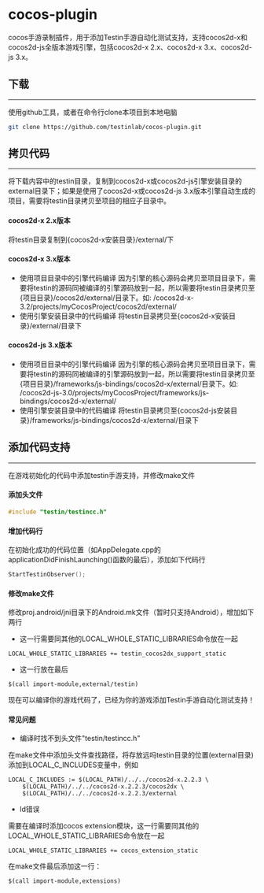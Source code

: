 cocos-plugin
============

  cocos手游录制插件，用于添加Testin手游自动化测试支持，支持cocos2d-x和cocos2d-js全版本游戏引擎，包括cocos2d-x 2.x、cocos2d-x 3.x、cocos2d-js 3.x。

## 下载
-----------
  使用github工具，或者在命令行clone本项目到本地电脑
```bash
git clone https://github.com/testinlab/cocos-plugin.git
```

## 拷贝代码
-----------
  将下载内容中的testin目录，复制到cocos2d-x或cocos2d-js引擎安装目录的external目录下；如果是使用了cocos2d-x或cocos2d-js 3.x版本引擎自动生成的项目，需要将testin目录拷贝至项目的相应子目录中。

#### cocos2d-x 2.x版本
  将testin目录复制到{cocos2d-x安装目录}/external/下

#### cocos2d-x 3.x版本
 - 使用项目目录中的引擎代码编译
  因为引擎的核心源码会拷贝至项目目录下，需要将testin的源码同被编译的引擎源码放到一起，所以需要将testin目录拷贝至 {项目目录}/cocos2d/external/目录下。如: /cocos2d-x-3.2/projects/myCocosProject/cocos2d/external/
 - 使用引擎安装目录中的代码编译
  将testin目录拷贝至{cocos2d-x安装目录}/external/目录下

#### cocos2d-js 3.x版本
 - 使用项目目录中的引擎代码编译
  因为引擎的核心源码会拷贝至项目目录下，需要将testin的源码同被编译的引擎源码放到一起，所以需要将testin目录拷贝至 {项目目录}/frameworks/js-bindings/cocos2d-x/external/目录下。如: /cocos2d-js-3.0/projects/myCocosProject/frameworks/js-bindings/cocos2d-x/external/
 - 使用引擎安装目录中的代码编译
  将testin目录拷贝至{cocos2d-js安装目录}/frameworks/js-bindings/cocos2d-x/external/目录下

## 添加代码支持
-----------
  在游戏初始化的代码中添加testin手游支持，并修改make文件

#### 添加头文件
```C++
#include "testin/testincc.h"
```

#### 增加代码行
  在初始化成功的代码位置（如AppDelegate.cpp的applicationDidFinishLaunching()函数的最后），添加如下代码行
```C++
StartTestinObserver();
```

#### 修改make文件
  修改proj.android/jni目录下的Android.mk文件（暂时只支持Android），增加如下两行
  
 - 这一行需要同其他的LOCAL_WHOLE_STATIC_LIBRARIES命令放在一起
```MK
LOCAL_WHOLE_STATIC_LIBRARIES += testin_cocos2dx_support_static
```
 - 这一行放在最后
```MK
$(call import-module,external/testin)
```
  
  现在可以编译你的游戏代码了，已经为你的游戏添加Testin手游自动化测试支持！

#### 常见问题
 - 编译时找不到头文件"testin/testincc.h"

  在make文件中添加头文件查找路径，将存放远吗testin目录的位置(external目录)添加到LOCAL_C_INCLUDES变量中，例如
```MK
LOCAL_C_INCLUDES := $(LOCAL_PATH)/../../cocos2d-x.2.2.3 \
    $(LOCAL_PATH)/../../cocos2d-x.2.2.3/cocos2dx \
    $(LOCAL_PATH)/../../cocos2d-x.2.2.3/external
```

 - ld错误

  需要在编译时添加cocos extension模块，这一行需要同其他的LOCAL_WHOLE_STATIC_LIBRARIES命令放在一起
```MK
LOCAL_WHOLE_STATIC_LIBRARIES += cocos_extension_static
```

  在make文件最后添加这一行：
```MK
$(call import-module,extensions)
```

